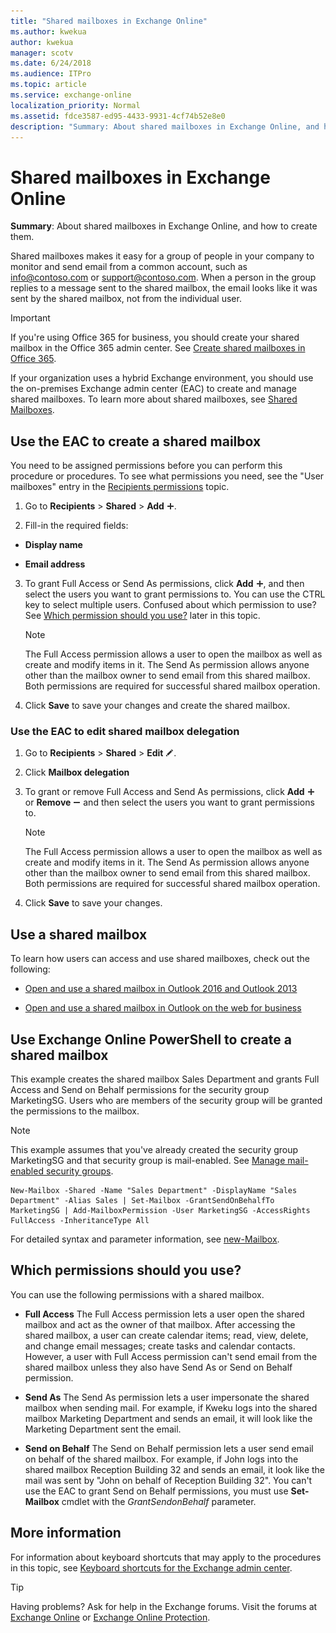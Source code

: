 ```yaml
---
title: "Shared mailboxes in Exchange Online"
ms.author: kwekua
author: kwekua
manager: scotv
ms.date: 6/24/2018
ms.audience: ITPro
ms.topic: article
ms.service: exchange-online
localization_priority: Normal
ms.assetid: fdce3587-ed95-4433-9931-4cf74b52e8e0
description: "Summary: About shared mailboxes in Exchange Online, and how to create them."
---
```


# Shared mailboxes in Exchange Online

 **Summary**: About shared mailboxes in Exchange Online, and how to create them.
  
Shared mailboxes makes it easy for a group of people in your company to monitor and send email from a common account, such as info@contoso.com or support@contoso.com. When a person in the group replies to a message sent to the shared mailbox, the email looks like it was sent by the shared mailbox, not from the individual user.
  
> [!IMPORTANT]
>  If you're using Office 365 for business, you should create your shared mailbox in the Office 365 admin center. See [Create shared mailboxes in Office 365](https://go.microsoft.com/fwlink/p/?LinkId=834766).
  
If your organization uses a hybrid Exchange environment, you should use the on-premises Exchange admin center (EAC) to create and manage shared mailboxes. To learn more about shared mailboxes, see [Shared Mailboxes](https://technet.microsoft.com/library/1d71c01b-e261-408e-a633-1d1c9d00032a.aspx).
  
## Use the EAC to create a shared mailbox

You need to be assigned permissions before you can perform this procedure or procedures. To see what permissions you need, see the "User mailboxes" entry in the [Recipients permissions](https://technet.microsoft.com/library/5b690bcb-c6df-4511-90e1-08ca91f43b37.aspx) topic. 
  
1. Go to **Recipients** \> **Shared** \> **Add** ![Add Icon](../media/ITPro_EAC_AddIcon.gif).
    
2. Fill-in the required fields:
    
  - **Display name**
    
  - **Email address**
    
3. To grant Full Access or Send As permissions, click **Add** ![Add Icon](../media/ITPro_EAC_AddIcon.gif), and then select the users you want to grant permissions to. You can use the CTRL key to select multiple users. Confused about which permission to use? See [Which permission should you use?](https://technet.microsoft.com/library/d34bc827-1e83-4a7f-a219-8ba9c19fe24b.aspx#TypesOfPerms) later in this topic. 
    
    > [!NOTE]
    > The Full Access permission allows a user to open the mailbox as well as create and modify items in it. The Send As permission allows anyone other than the mailbox owner to send email from this shared mailbox. Both permissions are required for successful shared mailbox operation. 
  
4. Click **Save** to save your changes and create the shared mailbox. 
    
### Use the EAC to edit shared mailbox delegation

1. Go to **Recipients** \> **Shared** \> **Edit** ![Edit icon](../media/ITPro_EAC_EditIcon.gif).
    
2. Click **Mailbox delegation**
    
3. To grant or remove Full Access and Send As permissions, click **Add** ![Add Icon](../media/ITPro_EAC_AddIcon.gif) or **Remove** ![Remove icon](../media/ITPro_EAC_RemoveIcon.gif) and then select the users you want to grant permissions to. 
    
    > [!NOTE]
    > The Full Access permission allows a user to open the mailbox as well as create and modify items in it. The Send As permission allows anyone other than the mailbox owner to send email from this shared mailbox. Both permissions are required for successful shared mailbox operation. 
  
4. Click **Save** to save your changes. 
    
## Use a shared mailbox

To learn how users can access and use shared mailboxes, check out the following:
  
- [Open and use a shared mailbox in Outlook 2016 and Outlook 2013 ](https://go.microsoft.com/fwlink/p/?LinkId=834764)
    
- [Open and use a shared mailbox in Outlook on the web for business](https://go.microsoft.com/fwlink/p/?LinkId=834766)
    
## Use Exchange Online PowerShell to create a shared mailbox

This example creates the shared mailbox Sales Department and grants Full Access and Send on Behalf permissions for the security group MarketingSG. Users who are members of the security group will be granted the permissions to the mailbox.
  
> [!NOTE]
> This example assumes that you've already created the security group MarketingSG and that security group is mail-enabled. See [Manage mail-enabled security groups](../recipients-in-exchange-online/manage-mail-enabled-security-groups.md). 
  
```
New-Mailbox -Shared -Name "Sales Department" -DisplayName "Sales Department" -Alias Sales | Set-Mailbox -GrantSendOnBehalfTo MarketingSG | Add-MailboxPermission -User MarketingSG -AccessRights FullAccess -InheritanceType All
```

For detailed syntax and parameter information, see [new-Mailbox](https://technet.microsoft.com/library/42dbb25a-0b23-4775-ae15-7af62c089565.aspx).
  
## Which permissions should you use?
<a name="TypesOfPerms"> </a>

You can use the following permissions with a shared mailbox.
  
- **Full Access** The Full Access permission lets a user open the shared mailbox and act as the owner of that mailbox. After accessing the shared mailbox, a user can create calendar items; read, view, delete, and change email messages; create tasks and calendar contacts. However, a user with Full Access permission can't send email from the shared mailbox unless they also have Send As or Send on Behalf permission. 
    
- **Send As** The Send As permission lets a user impersonate the shared mailbox when sending mail. For example, if Kweku logs into the shared mailbox Marketing Department and sends an email, it will look like the Marketing Department sent the email. 
    
- **Send on Behalf** The Send on Behalf permission lets a user send email on behalf of the shared mailbox. For example, if John logs into the shared mailbox Reception Building 32 and sends an email, it look like the mail was sent by "John on behalf of Reception Building 32". You can't use the EAC to grant Send on Behalf permissions, you must use **Set-Mailbox** cmdlet with the _GrantSendonBehalf_ parameter. 
    
## More information
<a name="TypesOfPerms"> </a>

For information about keyboard shortcuts that may apply to the procedures in this topic, see [Keyboard shortcuts for the Exchange admin center](../accessibility/keyboard-shortcuts-in-admin-center.md).
  
> [!TIP]
> Having problems? Ask for help in the Exchange forums. Visit the forums at [Exchange Online](https://go.microsoft.com/fwlink/p/?linkId=267542) or [Exchange Online Protection](https://go.microsoft.com/fwlink/p/?linkId=285351). 
  

